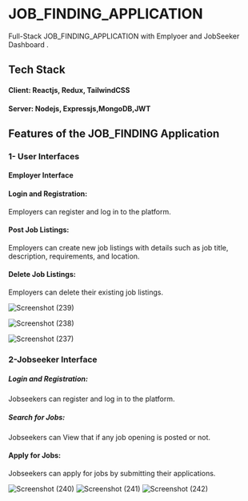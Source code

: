 # JOB_FINDING_APPLICATION
Full-Stack JOB_FINDING_APPLICATION with Emplyoer and JobSeeker Dashboard .

## Tech Stack
#### Client: Reactjs, Redux, TailwindCSS

#### Server: Nodejs, Expressjs,MongoDB,JWT

## Features of the JOB_FINDING Application
### 1- User Interfaces
#### Employer Interface
#### Login and Registration:
Employers can register and log in to the platform.
#### Post Job Listings:
Employers can create new job listings with details such as job title, description, requirements, and location.
#### Delete Job Listings:
Employers can delete their existing job listings.

![Screenshot (239)](https://github.com/user-attachments/assets/11a3fe87-0474-413a-b34a-cd0f3668ebfc)

![Screenshot (238)](https://github.com/user-attachments/assets/98fd1147-26f8-4e9a-8950-78a4cae06013)

![Screenshot (237)](https://github.com/user-attachments/assets/4a04a0a4-a48d-4688-9dd9-75d08dd73959)

 ### 2-Jobseeker Interface
 
  ##### Login and Registration: 
  Jobseekers can register and log in to the platform.
  
  ##### Search for Jobs:
  Jobseekers can View that if any job opening is posted or not.
  #### Apply for Jobs:
  Jobseekers can apply for jobs by submitting their applications.
  
 ![Screenshot (240)](https://github.com/user-attachments/assets/b584a719-2ba6-4d22-9fa8-74490f707038)
 ![Screenshot (241)](https://github.com/user-attachments/assets/004bda29-5c50-494b-8ffd-aa542bfa24de)
 ![Screenshot (242)](https://github.com/user-attachments/assets/61069aaf-e043-4479-a3d9-b3b47e924615)


  
